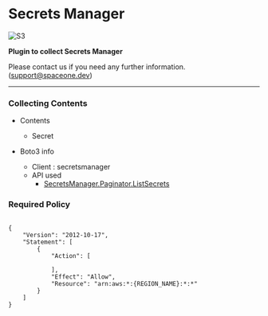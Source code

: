 # Secrets Manager

![S3](https://spaceone-custom-assets.s3.ap-northeast-2.amazonaws.com/console-assets/icons/cloud-services/aws/AWS-Secrets-Manager.svg)

**Plugin to collect Secrets Manager**

Please contact us if you need any further information. (<support@spaceone.dev>)

---

### Collecting Contents

- Contents
  - Secret
  
- Boto3 info
  - Client : secretsmanager
  - API used
    - [SecretsManager.Paginator.ListSecrets](https://boto3.amazonaws.com/v1/documentation/api/latest/reference/services/secretsmanager.html#SecretsManager.Paginator.ListSecrets)

### Required Policy
  
<pre>
<code>
{
    "Version": "2012-10-17",
    "Statement": [
        {
            "Action": [
              
            ],
            "Effect": "Allow",
            "Resource": "arn:aws:*:{REGION_NAME}:*:*"
        }
    ]
}
</code>
</pre>